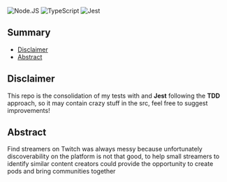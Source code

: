 ![Node.JS](https://img.shields.io/badge/-Nodejs-43853d?style=flat-square&logo=Node.js&logoColor=white "NodeJS")
![TypeScript](https://img.shields.io/badge/-TypeScript-007ACC?style=flat-square&logo=typescript&logoColor=white "TypeScript")
![Jest](https://img.shields.io/badge/-Jest-911511?style=flat-square&logo=jest&logoColor=white "Jest")

## Summary
- [Disclaimer](#Disclaimer)
- [Abstract](#Abstract)

## Disclaimer
This repo is the consolidation of my tests with  and **Jest** following the **TDD** approach,
so it may contain crazy stuff in the src, feel free to suggest improvements!

## Abstract
Find streamers on Twitch was always messy because unfortunately discoverability on the platform is not that 
good, to help small streamers to identify similar content creators could provide the opportunity to create pods 
and bring communities together